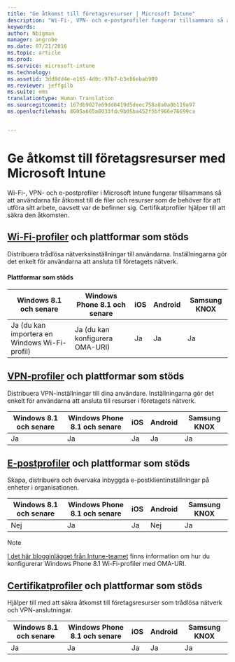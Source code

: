 ```yaml
---
title: "Ge åtkomst till företagsresurser | Microsoft Intune"
description: "Wi-Fi-, VPN- och e-postprofiler fungerar tillsammans så att användarna får åtkomst till de filer och resurser som de behöver."
keywords: 
author: Nbigman
manager: angrobe
ms.date: 07/21/2016
ms.topic: article
ms.prod: 
ms.service: microsoft-intune
ms.technology: 
ms.assetid: 3dd8dd4e-e165-4d0c-97b7-b3e86ebab909
ms.reviewer: jeffgilb
ms.suite: ems
translationtype: Human Translation
ms.sourcegitcommit: 167db9027e69dd6419d5deec758a8a0a0b119a97
ms.openlocfilehash: 8605a665a0033fdc9b05ba452f5bf966e76699ca


---
```


# Ge åtkomst till företagsresurser med Microsoft Intune
Wi-Fi-, VPN- och e-postprofiler i Microsoft Intune fungerar tillsammans så att användarna får åtkomst till de filer och resurser som de behöver för att utföra sitt arbete, oavsett var de befinner sig. Certifikatprofiler hjälper till att säkra den åtkomsten.

## [Wi-Fi-profiler](wi-fi-connections-in-microsoft-intune.md) och plattformar som stöds

Distribuera trådlösa nätverksinställningar till användarna. Inställningarna gör det enkelt för användarna att ansluta till företagets nätverk.
#### Plattformar som stöds

|Windows 8.1 och senare|Windows Phone 8.1 och senare|iOS|Android|Samsung KNOX|
|---------------------|---------------------------|---|-------|------------|
|Ja (du kan importera en Windows Wi-Fi-profil)|Ja (du kan konfigurera OMA-URI) |Ja|Ja|Ja|

## [VPN-profiler](vpn-connections-in-microsoft-intune.md) och plattformar som stöds
Distribuera VPN-inställningar till dina användare. Inställningarna gör det enkelt för användarna att ansluta till resurser i företagets nätverk.

|Windows 8.1 och senare|Windows Phone 8.1 och senare|iOS|Android|Samsung KNOX|
|---------------------|---------------------------|---|-------|------------|
|Ja|Ja|Ja|Ja|Ja|

## [E-postprofiler](configure-access-to-corporate-email-using-email-profiles-with-microsoft-intune.md) och plattformar som stöds
Skapa, distribuera och övervaka inbyggda e-postklientinställningar på enheter i organisationen.

|Windows 8.1 och senare|Windows Phone 8.1 och senare|iOS|Android|Samsung KNOX|
|---------------------|---------------------------|---|-------|------------|
|Nej|Ja|Ja|Nej|Ja|
> [!NOTE]
> [I det här blogginlägget från Intune-teamet](https://blogs.technet.microsoft.com/enterprisemobility/2015/02/19/using-oma-uri-to-create-custom-wi-fi-profiles-for-windows-phone-8-1/) finns information om hur du konfigurerar Windows Phone 8.1 Wi-Fi-profiler med OMA-URI.

## [Certifikatprofiler](secure-resource-access-with-certificate-profiles.md) och plattformar som stöds
Hjälper till med att säkra åtkomst till företagsresurser som trådlösa nätverk och VPN-anslutningar.

|Windows 8.1 och senare|Windows Phone 8.1 och senare|iOS|Android|Samsung KNOX|
|---------------------|---------------------------|---|-------|------------|
|Ja|Ja|Ja|Ja|Ja|



<!--HONumber=Aug16_HO3-->


